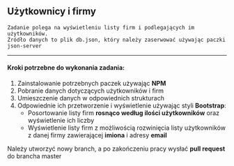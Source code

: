 ## Użytkownicy i firmy

```
Zadanie polega na wyświetleniu listy firm i podlegających im użytkowników.
Źródło danych to plik db.json, który należy zaserwować używając paczki json-server
```
---

#### Kroki potrzebne do wykonania zadania:
1. Zainstalowanie potrzebnych paczek używając **NPM**
2. Pobranie danych dotyczących użytkowników i firm
3. Umieszczenie danych w odpowiednich strukturach
4. Odpowiednie ich przetworzenie i wyświetlenie używając styli **Bootstrap**:
    - Posortowanie listy firm **rosnąco według ilości użytkowników** oraz wyświetlenie ich liczby
    - Wyświetlenie listy firm z możliwością rozwinięcia listy użytkowników z danej firmy zawierającej **imiona** i adresy **email**

Należy utworzyć nowy branch, a po zakończeniu pracy wysłać **pull request** do brancha master